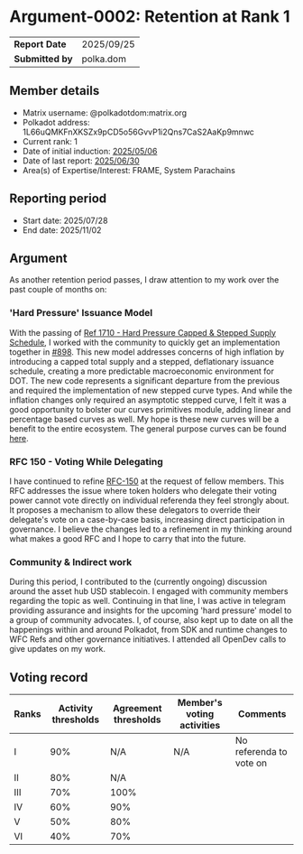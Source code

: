 # Argument-0002: Retention at Rank 1

|                 |                                                                                             |
| --------------- | ------------------------------------------------------------------------------------------- |
| **Report Date** | 2025/09/25                                                             |
| **Submitted by**| polka.dom                                                                        |


## Member details

- Matrix username: @polkadotdom:matrix.org
- Polkadot address: 1L66uQMKFnXKSZx9pCD5o56GvvP1i2Qns7CaS2AaKp9mnwc
- Current rank: 1
- Date of initial induction: [2025/05/06](https://collectives.statescan.io/#/extrinsics/6306997-2)
- Date of last report: [2025/06/30](https://github.com/polkadot-fellows/Evaluations/blob/d379fc31aee1ee53b3ca58f1bfa553940271b10a/evidence/polkadotdom/0001-rank1-promotion.md)
- Area(s) of Expertise/Interest: FRAME, System Parachains


## Reporting period

- Start date: 2025/07/28
- End date: 2025/11/02

## Argument

As another retention period passes, I draw attention to my work over the past couple of months on:

### 'Hard Pressure' Issuance Model

With the passing of [Ref 1710 - Hard Pressure Capped & Stepped Supply Schedule](https://polkadot.subsquare.io/referenda/1710), I worked with the community to quickly get an implementation together in [#898](https://github.com/polkadot-fellows/runtimes/pull/898). This new model addresses concerns of high inflation by introducing a capped total supply and a stepped, deflationary issuance schedule, creating a more predictable macroeconomic environment for DOT. The new code represents a significant departure from the previous and required the implementation of new stepped curve types. And while the inflation changes only required an asymptotic stepped curve, I felt it was a good opportunity to bolster our curves primitives module, adding linear and percentage based curves as well. My hope is these new curves will be a benefit to the entire ecosystem. The general purpose curves can be found [here](https://github.com/paritytech/polkadot-sdk/pull/9556).

### RFC 150 - Voting While Delegating

I have continued to refine [RFC-150](https://github.com/PolkadotDom/RFCs/blob/dom/voting-while-delegating/text/0150-voting-while-delegating.md) at the request of fellow members. This RFC addresses the issue where token holders who delegate their voting power cannot vote directly on individual referenda they feel strongly about. It proposes a mechanism to allow these delegators to override their delegate's vote on a case-by-case basis, increasing direct participation in governance. I believe the changes led to a refinement in my thinking around what makes a good RFC and I hope to carry that into the future.

### Community & Indirect work

During this period, I contributed to the (currently ongoing) discussion around the asset hub USD stablecoin. I engaged with community members regarding the topic as well. Continuing in that line, I was active in telegram providing assurance and insights for the upcoming 'hard pressure' model to a group of community advocates. I, of course, also kept up to date on all the happenings within and around Polkadot, from SDK and runtime changes to WFC Refs and other governance initiatives. I attended all OpenDev calls to give updates on my work. 

## Voting record

|  Ranks | Activity thresholds | Agreement thresholds | Member's voting activities | Comments |
|---|---|---|---|---|
|I  |90%   |N/A   |N/A   |No referenda to vote on  |
|II |80%   |N/A   |   |  |
|III|70%   |100%  |   |  |
|IV |60%   |90%   |   |  |
|V  |50%   |80%   |   |  |
|VI |40%   |70%   |   |  |

